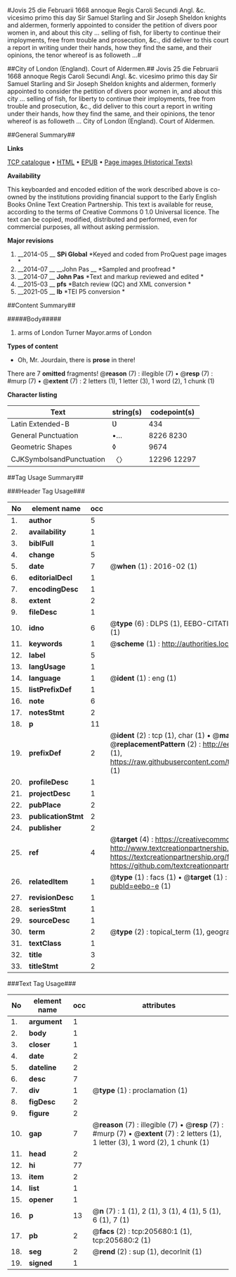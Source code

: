 #Jovis 25 die Februarii 1668 annoque Regis Caroli Secundi Angl. &c. vicesimo primo this day Sir Samuel Starling and Sir Joseph Sheldon knights and aldermen, formerly appointed to consider the petition of divers poor women in, and about this city ... selling of fish, for liberty to continue their imployments, free from trouble and prosecution, &c., did deliver to this court a report in writing under their hands, how they find the same, and their opinions, the tenor whereof is as followeth ...#

##City of London (England). Court of Aldermen.##
Jovis 25 die Februarii 1668 annoque Regis Caroli Secundi Angl. &c. vicesimo primo this day Sir Samuel Starling and Sir Joseph Sheldon knights and aldermen, formerly appointed to consider the petition of divers poor women in, and about this city ... selling of fish, for liberty to continue their imployments, free from trouble and prosecution, &c., did deliver to this court a report in writing under their hands, how they find the same, and their opinions, the tenor whereof is as followeth ...
City of London (England). Court of Aldermen.

##General Summary##

**Links**

[TCP catalogue](http://www.ota.ox.ac.uk/tcp/)  • 
[HTML](http://tei.it.ox.ac.uk/tcp/Texts-HTML/free/B26/B26150.html)  • 
[EPUB](http://tei.it.ox.ac.uk/tcp/Texts-EPUB/free/B26/B26150.epub) • 
[Page images (Historical Texts)](https://historicaltexts.jisc.ac.uk/eebo-24036347e)

**Availability**

This keyboarded and encoded edition of the work described above is co-owned by the
    institutions providing financial support to the Early English Books Online Text Creation
    Partnership. This text is available for reuse, according to the terms of  Creative Commons 0 1.0 Universal
    licence. The text can be copied, modified, distributed and performed, even for commercial
    purposes, all without asking permission.

**Major revisions**

1. __2014-05 __ __SPi Global__ *Keyed and coded from ProQuest page images *
1. __2014-07 __ __John Pas __ *Sampled and proofread *
1. __2014-07 __ __John Pas__ *Text and markup reviewed and edited *
1. __2015-03 __ __pfs__ *Batch review (QC) and XML conversion *
1. __2021-05 __ __lb__ *TEI P5 conversion *

##Content Summary##

#####Body#####

1. arms of London Turner Mayor.arms of London

**Types of content**

  * Oh, Mr. Jourdain, there is **prose** in there!

There are 7 **omitted** fragments! 
 @__reason__ (7) : illegible (7)  •  @__resp__ (7) : #murp (7)  •  @__extent__ (7) : 2 letters (1), 1 letter (3), 1 word (2), 1 chunk (1)

**Character listing**


|Text|string(s)|codepoint(s)|
|---|---|---|
|Latin Extended-B|Ʋ|434|
|General Punctuation|•…|8226 8230|
|Geometric Shapes|◊|9674|
|CJKSymbolsandPunctuation|〈〉|12296 12297|

##Tag Usage Summary##

###Header Tag Usage###

|No|element name|occ|attributes|
|---|---|---|---|
|1.|__author__|5||
|2.|__availability__|1||
|3.|__biblFull__|1||
|4.|__change__|5||
|5.|__date__|7| @__when__ (1) : 2016-02 (1)|
|6.|__editorialDecl__|1||
|7.|__encodingDesc__|1||
|8.|__extent__|2||
|9.|__fileDesc__|1||
|10.|__idno__|6| @__type__ (6) : DLPS (1), EEBO-CITATION (1), VID (1), EEBO-PROQUEST (1), STC (1), OCLC (1)|
|11.|__keywords__|1| @__scheme__ (1) : http://authorities.loc.gov/ (1)|
|12.|__label__|5||
|13.|__langUsage__|1||
|14.|__language__|1| @__ident__ (1) : eng (1)|
|15.|__listPrefixDef__|1||
|16.|__note__|6||
|17.|__notesStmt__|2||
|18.|__p__|11||
|19.|__prefixDef__|2| @__ident__ (2) : tcp (1), char (1)  •  @__matchPattern__ (2) : ([0-9\-]+):([0-9IVX]+) (1), (.+) (1)  •  @__replacementPattern__ (2) : http://eebo.chadwyck.com/downloadtiff?vid=$1&page=$2 (1), https://raw.githubusercontent.com/textcreationpartnership/Texts/master/tcpchars.xml#$1 (1)|
|20.|__profileDesc__|1||
|21.|__projectDesc__|1||
|22.|__pubPlace__|2||
|23.|__publicationStmt__|2||
|24.|__publisher__|2||
|25.|__ref__|4| @__target__ (4) : https://creativecommons.org/publicdomain/zero/1.0/ (1), http://www.textcreationpartnership.org/docs/. (1), https://textcreationpartnership.org/faq/#faq05 (1), https://github.com/textcreationpartnership (1)|
|26.|__relatedItem__|1| @__type__ (1) : facs (1)  •  @__target__ (1) : https://data.historicaltexts.jisc.ac.uk/view?pubId=eebo-e (1)|
|27.|__revisionDesc__|1||
|28.|__seriesStmt__|1||
|29.|__sourceDesc__|1||
|30.|__term__|2| @__type__ (2) : topical_term (1), geographic_name (1)|
|31.|__textClass__|1||
|32.|__title__|3||
|33.|__titleStmt__|2||


###Text Tag Usage###

|No|element name|occ|attributes|
|---|---|---|---|
|1.|__argument__|1||
|2.|__body__|1||
|3.|__closer__|1||
|4.|__date__|2||
|5.|__dateline__|2||
|6.|__desc__|7||
|7.|__div__|1| @__type__ (1) : proclamation (1)|
|8.|__figDesc__|2||
|9.|__figure__|2||
|10.|__gap__|7| @__reason__ (7) : illegible (7)  •  @__resp__ (7) : #murp (7)  •  @__extent__ (7) : 2 letters (1), 1 letter (3), 1 word (2), 1 chunk (1)|
|11.|__head__|2||
|12.|__hi__|77||
|13.|__item__|2||
|14.|__list__|1||
|15.|__opener__|1||
|16.|__p__|13| @__n__ (7) : 1 (1), 2 (1), 3 (1), 4 (1), 5 (1), 6 (1), 7 (1)|
|17.|__pb__|2| @__facs__ (2) : tcp:205680:1 (1), tcp:205680:2 (1)|
|18.|__seg__|2| @__rend__ (2) : sup (1), decorInit (1)|
|19.|__signed__|1||
